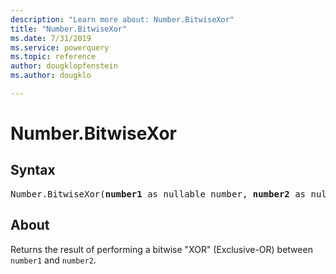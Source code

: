 ```yaml
---
description: "Learn more about: Number.BitwiseXor"
title: "Number.BitwiseXor"
ms.date: 7/31/2019
ms.service: powerquery
ms.topic: reference
author: dougklopfenstein
ms.author: dougklo

---
```

# Number.BitwiseXor

## Syntax

<pre>
Number.BitwiseXor(<b>number1</b> as nullable number, <b>number2</b> as nullable number) as nullable number
</pre>
  
## About  

Returns the result of performing a bitwise "XOR" (Exclusive-OR) between `number1` and `number2`.
